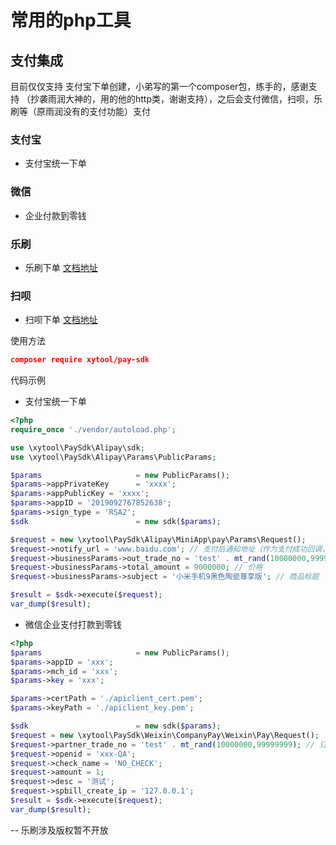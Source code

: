 # 常用的php工具

## 支付集成
目前仅仅支持 支付宝下单创建，小弟写的第一个composer包，练手的，感谢支持
（抄袭雨润大神的，用的他的http类，谢谢支持），之后会支付微信，扫呗，乐刷等（原雨润没有的支付功能）支付

### 支付宝
* 支付宝统一下单

### 微信
* 企业付款到零钱

### 乐刷
* 乐刷下单
[文档地址](https://www.yuque.com/leshuazf/doc/zhifujiaoyi#n8Uml)

### 扫呗
* 扫呗下单
[文档地址](http://www.lcsw.cn/doc/api/payment.html)

使用方法 
```json
composer require xytool/pay-sdk
```

代码示例
* 支付宝统一下单
```php
<?php
require_once './vendor/autoload.php';

use \xytool\PaySdk\Alipay\sdk;
use \xytool\PaySdk\Alipay\Params\PublicParams;

$params                     = new PublicParams();
$params->appPrivateKey      = 'xxxx';
$params->appPublicKey = 'xxxx';
$params->appID = '2019092767852638';
$params->sign_type = 'RSA2';
$sdk                        = new sdk($params);

$request = new \xytool\PaySdk\Alipay\MiniApp\pay\Params\Request();
$request->notify_url = 'www.baidu.com'; // 支付后通知地址（作为支付成功回调，这个可靠）
$request->businessParams->out_trade_no = 'test' . mt_rand(10000000,99999999); // 商户订单号
$request->businessParams->total_amount = 9000000; // 价格
$request->businessParams->subject = '小米手机9黑色陶瓷尊享版'; // 商品标题

$result = $sdk->execute($request);
var_dump($result);
```
* 微信企业支付打款到零钱

```php
<?php
$params                     = new PublicParams();
$params->appID = 'xxx';
$params->mch_id = 'xxx';
$params->key = 'xxx';

$params->certPath = './apiclient_cert.pem';
$params->keyPath = './apiclient_key.pem';

$sdk                        = new sdk($params);
$request = new \xytool\PaySdk\Weixin\CompanyPay\Weixin\Pay\Request();
$request->partner_trade_no = 'test' . mt_rand(10000000,99999999); // 订单号
$request->openid = 'xxx-QA';
$request->check_name = 'NO_CHECK';
$request->amount = 1;
$request->desc = '测试';
$request->spbill_create_ip = '127.0.0.1';
$result = $sdk->execute($request);
var_dump($result);
```
--  乐刷涉及版权暂不开放


